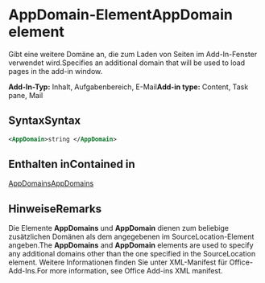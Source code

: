 # <a name="appdomain-element"></a><span data-ttu-id="1b379-101">AppDomain-Element</span><span class="sxs-lookup"><span data-stu-id="1b379-101">AppDomain element</span></span>

<span data-ttu-id="1b379-102">Gibt eine weitere Domäne an, die zum Laden von Seiten im Add-In-Fenster verwendet wird.</span><span class="sxs-lookup"><span data-stu-id="1b379-102">Specifies an additional domain that will be used to load pages in the add-in window.</span></span>

<span data-ttu-id="1b379-103">**Add-In-Typ:** Inhalt, Aufgabenbereich, E-Mail</span><span class="sxs-lookup"><span data-stu-id="1b379-103">**Add-in type:** Content, Task pane, Mail</span></span>

## <a name="syntax"></a><span data-ttu-id="1b379-104">Syntax</span><span class="sxs-lookup"><span data-stu-id="1b379-104">Syntax</span></span>

```XML
<AppDomain>string </AppDomain>
```

## <a name="contained-in"></a><span data-ttu-id="1b379-105">Enthalten in</span><span class="sxs-lookup"><span data-stu-id="1b379-105">Contained in</span></span>

[<span data-ttu-id="1b379-106">AppDomains</span><span class="sxs-lookup"><span data-stu-id="1b379-106">AppDomains</span></span>](appdomains.md)

## <a name="remarks"></a><span data-ttu-id="1b379-107">Hinweise</span><span class="sxs-lookup"><span data-stu-id="1b379-107">Remarks</span></span>

<span data-ttu-id="1b379-108">Die Elemente **AppDomains** und **AppDomain** dienen zum beliebige zusätzlichen Domänen als dem angegebenen im SourceLocation-Element angeben.</span><span class="sxs-lookup"><span data-stu-id="1b379-108">The  **AppDomains** and **AppDomain** elements are used to specify any additional domains other than the one specified in the SourceLocation element.</span></span> <span data-ttu-id="1b379-109">Weitere Informationen finden Sie unter XML-Manifest für Office-Add-Ins.</span><span class="sxs-lookup"><span data-stu-id="1b379-109">For more information, see Office Add-ins XML manifest.</span></span>

